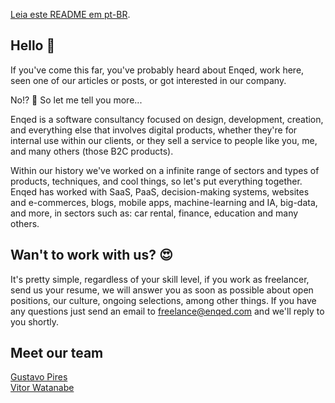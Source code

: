 [Leia este README em pt-BR](https://github.com/enqed/.github/blob/main/profile/pt-br.md).

## Hello 👋

If you've come this far, you've probably heard about Enqed, work here, seen one of our articles or posts, or got interested in our company.

No!? 👀 So let me tell you more...

Enqed is a software consultancy focused on design, development, creation, and everything else that involves digital products, whether they're for internal use within our clients, or they sell a service to people like you, me, and many others (those B2C products).

Within our history we've worked on a infinite range of sectors and types of products, techniques, and cool things, so let's put everything together. Enqed has worked with SaaS, PaaS, decision-making systems, websites and e-commerces, blogs, mobile apps, machine-learning and IA, big-data, and more, in sectors such as: car rental, finance, education and many others.

## Wan't to work with us? 😍

It's pretty simple, regardless of your skill level, if you work as freelancer, send us your resume, we will answer you as soon as possible about open positions, our culture, ongoing selections, among other things. If you have any questions just send an email to freelance@enqed.com and we'll reply to you shortly.

## Meet our team

[Gustavo Pires](https://www.linkedin.com/in/gustavo-gon-pires/)<br>
[Vitor Watanabe](https://www.linkedin.com/in/vitorwatanabe/)
